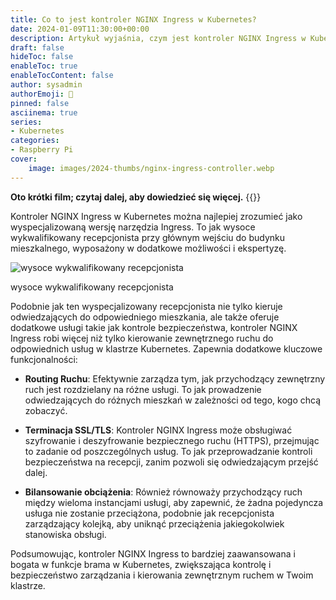 ```yaml
---
title: Co to jest kontroler NGINX Ingress w Kubernetes?
date: 2024-01-09T11:30:00+00:00
description: Artykuł wyjaśnia, czym jest kontroler NGINX Ingress w Kubernetes i porównuje go do wysoce wykwalifikowanego recepcjonisty przy głównym wejściu do budynku mieszkalnego, wyposażonego w dodatkowe możliwości i ekspertyzę.
draft: false
hideToc: false
enableToc: true
enableTocContent: false
author: sysadmin
authorEmoji: 🐧
pinned: false
asciinema: true
series:
- Kubernetes
categories:
- Raspberry Pi
cover:
    image: images/2024-thumbs/nginx-ingress-controller.webp
---
```

**Oto krótki film; czytaj dalej, aby dowiedzieć się więcej.**
{{<youtube FW8TP5UDq4g>}}

Kontroler NGINX Ingress w Kubernetes można najlepiej zrozumieć jako wyspecjalizowaną wersję narzędzia Ingress. To jak wysoce wykwalifikowany recepcjonista przy głównym wejściu do budynku mieszkalnego, wyposażony w dodatkowe możliwości i ekspertyzę.

![wysoce wykwalifikowany recepcjonista](/images/2024/highly-skilled-receptionist.webp "wysoce wykwalifikowany recepcjonista")<figcaption>wysoce wykwalifikowany recepcjonista</figcaption>

Podobnie jak ten wyspecjalizowany recepcjonista nie tylko kieruje odwiedzających do odpowiedniego mieszkania, ale także oferuje dodatkowe usługi takie jak kontrole bezpieczeństwa, kontroler NGINX Ingress robi więcej niż tylko kierowanie zewnętrznego ruchu do odpowiednich usług w klastrze Kubernetes. Zapewnia dodatkowe kluczowe funkcjonalności:

* **Routing Ruchu**: Efektywnie zarządza tym, jak przychodzący zewnętrzny ruch jest rozdzielany na różne usługi. To jak prowadzenie odwiedzających do różnych mieszkań w zależności od tego, kogo chcą zobaczyć.

* **Terminacja SSL/TLS**: Kontroler NGINX Ingress może obsługiwać szyfrowanie i deszyfrowanie bezpiecznego ruchu (HTTPS), przejmując to zadanie od poszczególnych usług. To jak przeprowadzanie kontroli bezpieczeństwa na recepcji, zanim pozwoli się odwiedzającym przejść dalej.

* **Bilansowanie obciążenia**: Również równoważy przychodzący ruch między wieloma instancjami usługi, aby zapewnić, że żadna pojedyncza usługa nie zostanie przeciążona, podobnie jak recepcjonista zarządzający kolejką, aby uniknąć przeciążenia jakiegokolwiek stanowiska obsługi.

Podsumowując, kontroler NGINX Ingress to bardziej zaawansowana i bogata w funkcje brama w Kubernetes, zwiększająca kontrolę i bezpieczeństwo zarządzania i kierowania zewnętrznym ruchem w Twoim klastrze.